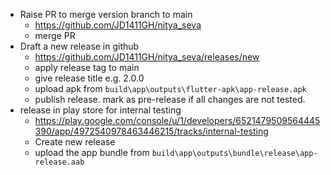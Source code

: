 - Raise PR to merge version branch to main
    - https://github.com/JD1411GH/nitya_seva
    - merge PR
- Draft a new release in github
    - https://github.com/JD1411GH/nitya_seva/releases/new
    - apply release tag to main
    - give release title e.g. 2.0.0
    - upload apk from `build\app\outputs\flutter-apk\app-release.apk`
    - publish release. mark as pre-release if all changes are not tested.
- release in play store for internal testing
    - https://play.google.com/console/u/1/developers/6521479509564445390/app/4972540978463446215/tracks/internal-testing
    - Create new release
    - upload the app bundle from `build\app\outputs\bundle\release\app-release.aab`

